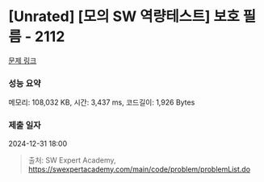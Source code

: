 # [Unrated] [모의 SW 역량테스트] 보호 필름 - 2112 

[문제 링크](https://swexpertacademy.com/main/code/problem/problemDetail.do?contestProbId=AV5V1SYKAaUDFAWu) 

### 성능 요약

메모리: 108,032 KB, 시간: 3,437 ms, 코드길이: 1,926 Bytes

### 제출 일자

2024-12-31 18:00



> 출처: SW Expert Academy, https://swexpertacademy.com/main/code/problem/problemList.do